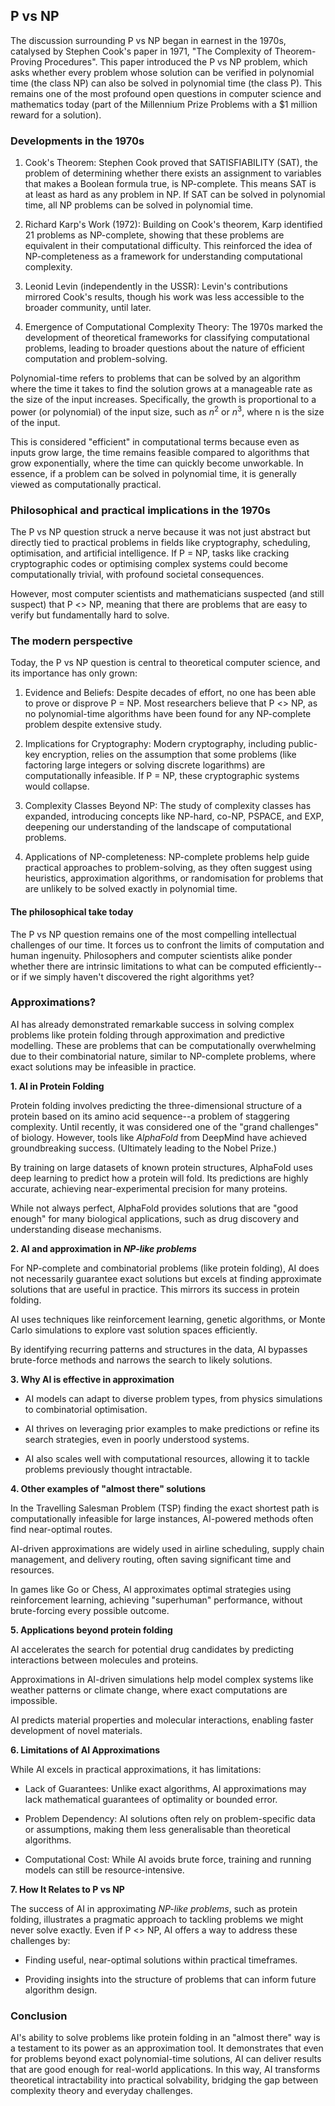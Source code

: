 ## P vs NP

The discussion surrounding P vs NP began in earnest in the 1970s, catalysed by
Stephen Cook's paper in 1971, "The Complexity of Theorem-Proving Procedures".
This paper introduced the P vs NP problem, which asks whether every problem
whose solution can be verified in polynomial time (the class NP) can also be
solved in polynomial time (the class P). This remains one of the most profound
open questions in computer science and mathematics today (part of the Millennium
Prize Problems with a $1 million reward for a solution).


### Developments in the 1970s

1. Cook's Theorem:
   Stephen Cook proved that SATISFIABILITY (SAT), the problem of determining
   whether there exists an assignment to variables that makes a Boolean formula
   true, is NP-complete. This means SAT is at least as hard as any problem in NP.
   If SAT can be solved in polynomial time, all NP problems can be solved in
   polynomial time.

2. Richard Karp's Work (1972):
   Building on Cook's theorem, Karp identified 21 problems as NP-complete, showing
   that these problems are equivalent in their computational difficulty. This
   reinforced the idea of NP-completeness as a framework for understanding
   computational complexity.

3. Leonid Levin (independently in the USSR):
   Levin's contributions mirrored Cook's results, though his work was less
   accessible to the broader community, until later.

4. Emergence of Computational Complexity Theory:
   The 1970s marked the development of theoretical frameworks for classifying
   computational problems, leading to broader questions about the nature of
   efficient computation and problem-solving.


Polynomial-time refers to problems that can be solved by an algorithm where the time
it takes to find the solution grows at a manageable rate as the size of the input
increases. Specifically, the growth is proportional to a power (or polynomial) of the
input size, such as $n^2$ or $n^3$, where n is the size of the input.

This is considered "efficient" in computational terms because even as inputs grow large,
the time remains feasible compared to algorithms that grow exponentially, where the time
can quickly become unworkable. In essence, if a problem can be solved in polynomial time,
it is generally viewed as computationally practical.


### Philosophical and practical implications in the 1970s

The P vs NP question struck a nerve because it was not just abstract but directly
tied to practical problems in fields like cryptography, scheduling, optimisation,
and artificial intelligence. If P = NP, tasks like cracking cryptographic codes or
optimising complex systems could become computationally trivial, with profound
societal consequences.

However, most computer scientists and mathematicians suspected (and still suspect)
that P <> NP, meaning that there are problems that are easy to verify but fundamentally
hard to solve.


### The modern perspective

Today, the P vs NP question is central to theoretical computer science, and its
importance has only grown:

1. Evidence and Beliefs:
   Despite decades of effort, no one has been able to prove or disprove P = NP.
   Most researchers believe that P <> NP, as no polynomial-time algorithms have
   been found for any NP-complete problem despite extensive study.

2. Implications for Cryptography:
   Modern cryptography, including public-key encryption, relies on the assumption
   that some problems (like factoring large integers or solving discrete logarithms)
   are computationally infeasible. If P = NP, these cryptographic systems would
   collapse.

3. Complexity Classes Beyond NP:
   The study of complexity classes has expanded, introducing concepts like NP-hard,
   co-NP, PSPACE, and EXP, deepening our understanding of the landscape of computational
   problems.

4. Applications of NP-completeness:
   NP-complete problems help guide practical approaches to problem-solving, as they
   often suggest using heuristics, approximation algorithms, or randomisation for
   problems that are unlikely to be solved exactly in polynomial time.


#### The philosophical take today

The P vs NP question remains one of the most compelling intellectual challenges of
our time. It forces us to confront the limits of computation and human ingenuity.
Philosophers and computer scientists alike ponder whether there are intrinsic
limitations to what can be computed efficiently--or if we simply haven't discovered
the right algorithms yet?



### Approximations?

AI has already demonstrated remarkable success in solving complex problems like protein
folding through approximation and predictive modelling. These are problems that can be
computationally overwhelming due to their combinatorial nature, similar to NP-complete problems,
where exact solutions may be infeasible in practice.


__1. AI in Protein Folding__

Protein folding involves predicting the three-dimensional structure of a protein based on
its amino acid sequence--a problem of staggering complexity. Until recently, it was considered
one of the "grand challenges" of biology. However, tools like *AlphaFold* from DeepMind have
achieved groundbreaking success. (Ultimately leading to the Nobel Prize.)

By training on large datasets of known protein structures, AlphaFold uses deep learning
to predict how a protein will fold. Its predictions are highly accurate, achieving
near-experimental precision for many proteins.

While not always perfect, AlphaFold provides solutions that are "good enough" for many
biological applications, such as drug discovery and understanding disease mechanisms.


__2. AI and approximation in *NP-like problems*__

For NP-complete and combinatorial problems (like protein folding), AI does not necessarily
guarantee exact solutions but excels at finding approximate solutions that are useful in
practice. This mirrors its success in protein folding.

AI uses techniques like reinforcement learning, genetic algorithms,
or Monte Carlo simulations to explore vast solution spaces efficiently.

By identifying recurring patterns and structures in the data,
AI bypasses brute-force methods and narrows the search to likely solutions.


__3. Why AI is effective in approximation__

* AI models can adapt to diverse problem types, from physics simulations to combinatorial optimisation.

* AI thrives on leveraging prior examples to make predictions or refine its search strategies, even in poorly understood systems.

* AI also scales well with computational resources, allowing it to tackle problems previously thought intractable.



__4. Other examples of "almost there" solutions__

In the Travelling Salesman Problem (TSP) finding the exact shortest path is computationally infeasible
for large instances, AI-powered methods often find near-optimal routes.

AI-driven approximations are widely used in airline scheduling, supply chain management, and delivery
routing, often saving significant time and resources.

In games like Go or Chess, AI approximates optimal strategies using reinforcement learning, achieving
"superhuman" performance, without brute-forcing every possible outcome.


__5. Applications beyond protein folding__

AI accelerates the search for potential drug candidates by predicting interactions between molecules and proteins.

Approximations in AI-driven simulations help model complex systems like weather patterns or climate change,
where exact computations are impossible.

AI predicts material properties and molecular interactions, enabling faster development of novel materials.


__6. Limitations of AI Approximations__

While AI excels in practical approximations, it has limitations:

- Lack of Guarantees: Unlike exact algorithms, AI approximations may lack mathematical guarantees of optimality or bounded error.

- Problem Dependency: AI solutions often rely on problem-specific data or assumptions, making them less generalisable than theoretical algorithms.

- Computational Cost: While AI avoids brute force, training and running models can still be resource-intensive.


__7. How It Relates to P vs NP__

The success of AI in approximating *NP-like problems*, such as protein folding,
illustrates a pragmatic approach to tackling problems we might never solve exactly.
Even if P <> NP, AI offers a way to address these challenges by:

* Finding useful, near-optimal solutions within practical timeframes.

* Providing insights into the structure of problems that can inform future algorithm design.


### Conclusion

AI's ability to solve problems like protein folding in an "almost there" way is a testament to
its power as an approximation tool. It demonstrates that even for problems beyond exact polynomial-time
solutions, AI can deliver results that are good enough for real-world applications. In this way,
AI transforms theoretical intractability into practical solvability, bridging the gap between
complexity theory and everyday challenges.

